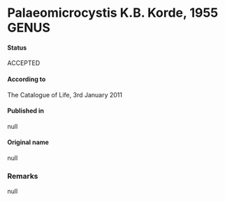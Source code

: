 Palaeomicrocystis K.B. Korde, 1955 GENUS
=======

#### Status
ACCEPTED

#### According to
The Catalogue of Life, 3rd January 2011

#### Published in
null

#### Original name
null

### Remarks
null
